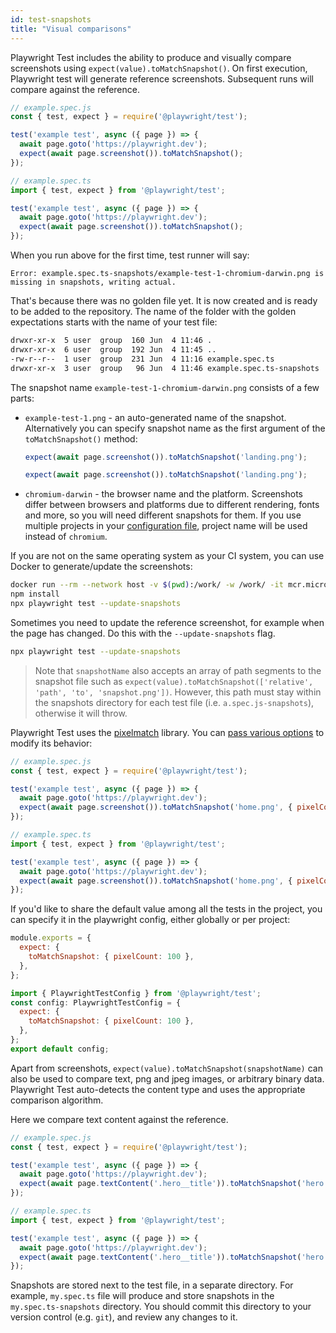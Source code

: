 ```yaml
---
id: test-snapshots
title: "Visual comparisons"
---
```


Playwright Test includes the ability to produce and visually compare screenshots using `expect(value).toMatchSnapshot()`. On first execution, Playwright test will generate reference screenshots. Subsequent runs will compare against the reference.

```js js-flavor=js
// example.spec.js
const { test, expect } = require('@playwright/test');

test('example test', async ({ page }) => {
  await page.goto('https://playwright.dev');
  expect(await page.screenshot()).toMatchSnapshot();
});
```

```js js-flavor=ts
// example.spec.ts
import { test, expect } from '@playwright/test';

test('example test', async ({ page }) => {
  await page.goto('https://playwright.dev');
  expect(await page.screenshot()).toMatchSnapshot();
});
```

When you run above for the first time, test runner will say:
```
Error: example.spec.ts-snapshots/example-test-1-chromium-darwin.png is missing in snapshots, writing actual.
```

That's because there was no golden file yet. It is now created and is ready to be added to the repository. The name of the folder with the golden expectations starts with the name of your test file:

```bash
drwxr-xr-x  5 user  group  160 Jun  4 11:46 .
drwxr-xr-x  6 user  group  192 Jun  4 11:45 ..
-rw-r--r--  1 user  group  231 Jun  4 11:16 example.spec.ts
drwxr-xr-x  3 user  group   96 Jun  4 11:46 example.spec.ts-snapshots
```

The snapshot name `example-test-1-chromium-darwin.png` consists of a few parts:
- `example-test-1.png` - an auto-generated name of the snapshot. Alternatively you can specify snapshot name as the first argument of the `toMatchSnapshot()` method:
    ```js js-flavor=js
    expect(await page.screenshot()).toMatchSnapshot('landing.png');
    ```
    ```js js-flavor=ts
    expect(await page.screenshot()).toMatchSnapshot('landing.png');
    ```

- `chromium-darwin` - the browser name and the platform. Screenshots differ between browsers and platforms due to different rendering, fonts and more, so you will need different snapshots for them. If you use multiple projects in your [configuration file](./test-configuration.md), project name will be used instead of `chromium`.

If you are not on the same operating system as your CI system, you can use Docker to generate/update the screenshots:

```bash
docker run --rm --network host -v $(pwd):/work/ -w /work/ -it mcr.microsoft.com/playwright:v1.12.3-focal /bin/bash
npm install
npx playwright test --update-snapshots
```

Sometimes you need to update the reference screenshot, for example when the page has changed. Do this with the  `--update-snapshots` flag.

```bash
npx playwright test --update-snapshots
```

> Note that `snapshotName` also accepts an array of path segments to the snapshot file such as `expect(value).toMatchSnapshot(['relative', 'path', 'to', 'snapshot.png'])`.
> However, this path must stay within the snapshots directory for each test file (i.e. `a.spec.js-snapshots`), otherwise it will throw.

Playwright Test uses the [pixelmatch](https://github.com/mapbox/pixelmatch) library. You can [pass various options](./test-assertions#expectvaluetomatchsnapshotname-options) to modify its behavior:

```js js-flavor=js
// example.spec.js
const { test, expect } = require('@playwright/test');

test('example test', async ({ page }) => {
  await page.goto('https://playwright.dev');
  expect(await page.screenshot()).toMatchSnapshot('home.png', { pixelCount: 100 });
});
```

```js js-flavor=ts
// example.spec.ts
import { test, expect } from '@playwright/test';

test('example test', async ({ page }) => {
  await page.goto('https://playwright.dev');
  expect(await page.screenshot()).toMatchSnapshot('home.png', { pixelCount: 100 });
});
```

If you'd like to share the default value among all the tests in the project, you can specify it in the playwright config, either globally or per project:

```js js-flavor=js
module.exports = {
  expect: {
    toMatchSnapshot: { pixelCount: 100 },
  },
};
```

```js js-flavor=ts
import { PlaywrightTestConfig } from '@playwright/test';
const config: PlaywrightTestConfig = {
  expect: {
    toMatchSnapshot: { pixelCount: 100 },
  },
};
export default config;
```

Apart from screenshots, `expect(value).toMatchSnapshot(snapshotName)` can also be used to compare text, png and jpeg images, or arbitrary binary data. Playwright Test auto-detects the content type and uses the appropriate comparison algorithm.

Here we compare text content against the reference.

```js js-flavor=js
// example.spec.js
const { test, expect } = require('@playwright/test');

test('example test', async ({ page }) => {
  await page.goto('https://playwright.dev');
  expect(await page.textContent('.hero__title')).toMatchSnapshot('hero.txt');
});
```

```js js-flavor=ts
// example.spec.ts
import { test, expect } from '@playwright/test';

test('example test', async ({ page }) => {
  await page.goto('https://playwright.dev');
  expect(await page.textContent('.hero__title')).toMatchSnapshot('hero.txt');
});
```

Snapshots are stored next to the test file, in a separate directory. For example, `my.spec.ts` file will produce and store snapshots in the `my.spec.ts-snapshots` directory. You should commit this directory to your version control (e.g. `git`), and review any changes to it.
